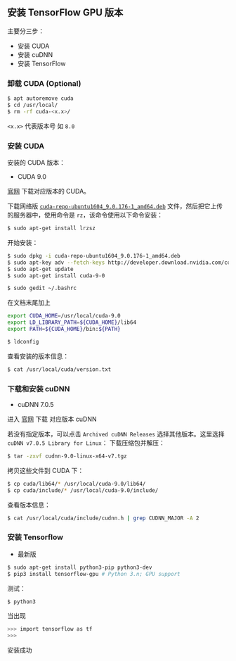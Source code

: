 ## 安装 TensorFlow GPU 版本
主要分三步：
- 安装 CUDA
- 安装 cuDNN
- 安装 TensorFlow
### 卸载 CUDA (Optional)
```bash
$ apt autoremove cuda
$ cd /usr/local/
$ rm -rf cuda-<x.x>/
```
`<x.x>` 代表版本号 如 `8.0`
### 安装 CUDA
安装的 CUDA 版本：

- CUDA 9.0


[官网](https://developer.nvidia.com/cuda-toolkit-archive) 下载对应版本的 CUDA。

下载网络版 [`cuda-repo-ubuntu1604_9.0.176-1_amd64.deb`](https://developer.nvidia.com/cuda-90-download-archive?target_os=Linux&target_arch=x86_64&target_distro=Ubuntu&target_version=1604&target_type=debnetwork) 文件，然后把它上传的服务器中，使用命令是 `rz`，该命令使用以下命令安装：
```bash
$ sudo apt-get install lrzsz
```
开始安装：
```bash
$ sudo dpkg -i cuda-repo-ubuntu1604_9.0.176-1_amd64.deb
$ sudo apt-key adv --fetch-keys http://developer.download.nvidia.com/compute/cuda/repos/ubuntu1604/x86_64/7fa2af80.pub
$ sudo apt-get update
$ sudo apt-get install cuda-9-0
```

```bash
$ sudo gedit ~/.bashrc
```
在文档末尾加上
```bash
export CUDA_HOME=/usr/local/cuda-9.0
export LD_LIBRARY_PATH=${CUDA_HOME}/lib64
export PATH=${CUDA_HOME}/bin:${PATH}
```

```bash
$ ldconfig
```
查看安装的版本信息：
```bash
$ cat /usr/local/cuda/version.txt
```

### 下载和安装 cuDNN
- cuDNN 7.0.5

进入 [官网](https://developer.nvidia.com/cudnn) 下载 对应版本 cuDNN

若没有指定版本，可以点击 `Archived cuDNN Releases` 选择其他版本。这里选择 `cuDNN v7.0.5 Library for Linux`： 
下载压缩包并解压：
```bash
$ tar -zxvf cudnn-9.0-linux-x64-v7.tgz
```
拷贝这些文件到 CUDA 下：
```bash
$ cp cuda/lib64/* /usr/local/cuda-9.0/lib64/
$ cp cuda/include/* /usr/local/cuda-9.0/include/
```
查看版本信息：
```bash
$ cat /usr/local/cuda/include/cudnn.h | grep CUDNN_MAJOR -A 2
```

### 安装 Tensorflow
- 最新版
```bash
$ sudo apt-get install python3-pip python3-dev
$ pip3 install tensorflow-gpu # Python 3.n; GPU support
```
测试：
```bash
$ python3
```
当出现
```bash
>>> import tensorflow as tf
>>>
```
安装成功
